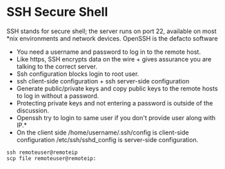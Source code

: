 # SSH Secure Shell

SSH stands for secure shell; the server runs on port 22, available on most *nix environments and network devices.
OpenSSH is the defacto software 

* You need a username and password to log in to the remote host.
* Like https, SSH encrypts data on the wire + gives assurance you are talking to the correct server.
* Ssh configuration blocks login to root user. 
* ssh client-side configuration + ssh server-side configuration
* Generate public/private keys and copy public keys to the remote hosts to log in without a password.
* Protecting private keys and not entering a password is outside of the discussion.
* Openssh try to login to same user if you don't provide user along with IP.* 
* On the client side /home/username/.ssh/config is client-side configuration /etc/ssh/sshd_config is server-side configuration.

```
ssh remoteuser@remoteip
scp file remoteuser@remoteip:
```

